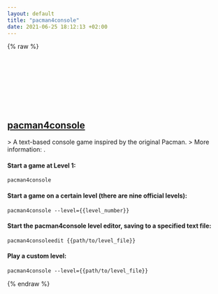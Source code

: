 ```yaml
---
layout: default
title: "pacman4console"
date: 2021-06-25 18:12:13 +02:00
---
```

{% raw %}
<h2 id="pacman4console">
  <a href="/en/linux/pacman4console.html">pacman4console</a> <a href="#pacman4console"><svg class="icon">
    <use href="/assets/images/unicode_sprite.svg#link" />
  </svg></a>
</h2>
> A text-based console game inspired by the original Pacman.
> More information: <https://github.com/YoctoForBeaglebone/pacman4console>.

#### Start a game at Level 1:
```shell
pacman4console
```
#### Start a game on a certain level (there are nine official levels):
```shell
pacman4console --level={{level_number}}
```
#### Start the pacman4console level editor, saving to a specified text file:
```shell
pacman4consoleedit {{path/to/level_file}}
```
#### Play a custom level:
```shell
pacman4console --level={{path/to/level_file}}
```
{% endraw %}